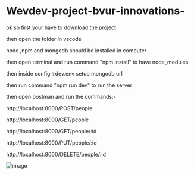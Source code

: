 # Wevdev-project-bvur-innovations-

ok so first your have to download the project

then open the folder in vscode

node ,npm and mongodb should be installed in computer

then open terminal and run command "npm install" to have node_modules

then inside config->dev.env setup mongodb url

then run command "npm run dev" to run the server

then open postman and run the commands:-

http://localhost:8000/POST/people


http://localhost:8000/GET/people


http://localhost:8000/GET/people/:id


http://localhost:8000/PUT/people/:id


http://localhost:8000/DELETE/people/:id

![image](https://user-images.githubusercontent.com/62240419/211560803-1c680bc5-16f6-4225-a85c-0da5524294f1.png)
